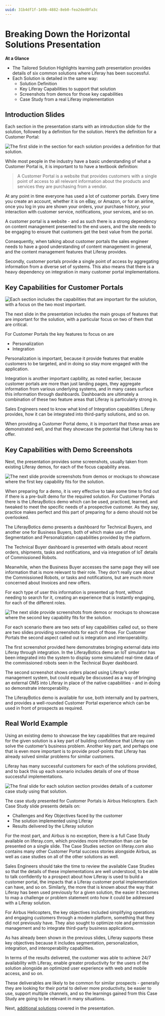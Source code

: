 ```yaml
---
uuid: 31b4df1f-149b-4882-8eb0-fea2ded0fa3c
---
```


# Breaking Down the Horizontal Solutions Presentation

**At a Glance**

* The Tailored Solution Highlights learning path presentation provides details of six common solutions where Liferay has been successful.
* Each Solution is detailed in the same way:
  * Solution Definition
  * Key Liferay Capabilities to support that solution
  * Screenshots from demos for those key capabilities
  * Case Study from a real Liferay implementation

## Introduction Slides

Each section in the presentation starts with an introduction slide for the solution, followed by a definition for the solution. Here’s the definition for a Customer Portal:

![The first slide in the section for each solution provides a definition for that solution.](./presentation-breakdown/images/01.png)

While most people in the industry have a basic understanding of what a Customer Portal is, it is important to to have a textbook definition:

> A Customer Portal is a website that provides customers with a single point of access to all relevant information about the products and services they are purchasing from a vendor.

At any point in time everyone has used a lot of customer portals. Every time you create an account, whether it is on eBay, or Amazon, or for an airline, once you log in you are shown your orders, your purchase history, your interaction with customer service, notifications, your services, and so on.

A customer portal is a website - and as such there is a strong dependency on content management presented to the end users, and the site needs to be engaging to ensure that customers get the best value from the portal.

Consequently, when talking about customer portals the sales engineer needs to have a good understanding of content management in general, and the content management features that Liferay provides.

Secondly, customer portals provide a single point of access by aggregating information from a diverse set of systems. This also means that there is a heavy dependency on integration in many customer portal implementations.

## Key Capabilities for Customer Portals

![Each section includes the capabilities that are important for the solution, with a focus on the two most important.](./presentation-breakdown/images/02.png)

The next slide in the presentation includes the main groups of features that are important for the solution, with a particular focus on two of them that are critical.

For Customer Portals the key features to focus on are

* Personalization
* Integration

Personalization is important, because it provide features that enable customers to be targeted, and in doing so stay more engaged with the application.

Integration is another important capbility, as noted earlier, because customer portals are more than just landing pages, they aggregate information from various underlying systems, and in many cases surface this information through dashboards. Dashboards are ultimately a combination of these two feature areas that Liferay is particularly strong in.

Sales Engineers need to know what kind of Integration capabilities Liferay provides, how it can be integrated into third-party solutions, and so on.

When providing a Customer Portal demo, it is important that these areas are demonstrated well, and that they showcase the potential that Liferay has to offer.

## Key Capabilities with Demo Screenshots

Next, the presentation provides some screenshots, usually taken from existing Liferay demos, for each of the focus capability areas.

![The next slide provide screenshots from demos or mockups to showcase where the first key capability fits for the solution.](./presentation-breakdown/images/03.png)

When preparing for a demo, it is very effective to take some time to find out if there is a pre-built demo for the required solution. For Customer Portals there is the LiferayBotics demo which can be used, practiced, learned, and tweaked to meet the specific needs of a prospective customer. As they say, practice makes perfect and this part of preparing for a demo should not be overlooked.

The LiferayBotics demo presents a dashboard for Technical Buyers, and another one for Business Buyers, both of which make use of the Segmentation and Personalization capabilities provided by the platform.

The Technical Buyer dashboard is presented with details about recent orders, shipments, tasks and notifications, and via integration of IoT details of Commissioned Robots.

Meanwhile, when the Business Buyer accesses the same page they will see information that is more relevant to their role. They don’t really care about the Commissioned Robots, or tasks and notifications, but are much more concerned about Invoices and new offers.

For each type of user this information is presented up front, without needing to search for it, creating an experience that is instantly engaging, for each of the different roles.

![The next slide provide screenshots from demos or mockups to showcase where the second key capability fits for the solution.](./presentation-breakdown/images/04.png)

For each scenario there are two sets of key capabilities called out, so there are two slides providing screenshots for each of those. For Customer Portals the second aspect called out is integration and interoperability.

The first screenshot provided here demonstrates bringing external data into Liferay through integration. In the LiferayBotics demo an IoT simulator has been integrated into the system to display some simulated real-time data of the commissioned robots seen in the Technical Buyer dashboard.

The second screenshot shows orders placed using Liferay’s order management system, but could equally be discussed as a way of bringing an external OMS into Liferay in place of the native capabilities - and in doing so demonstrate interoperability.

The LiferayBotics demo is available for use, both internally and by partners, and provides a well-rounded Customer Portal experience which can be used in front of prospects as required.

## Real World Example

Using an existing demo to showcase the key capabilities that are required for the given solution is a key part of building confidence that Liferay can solve the customer’s business problem. Another key part, and perhaps one that is even more important is to provide proof-points that Liferay has already solved similar problems for similar customers.

Liferay has many successful customers for each of the solutions provided, and to back this up each scenario includes details of one of those successful implementations.

![The final slide for each solution section provides details of a customer case study using that solution.](./presentation-breakdown/images/05.png)

The case study presented for Customer Portals is Airbus Helicopters. Each Case Study slide presents details on:

* Challenges and Key Objectives faced by the customer
* The solution implemented using Liferay
* Results delivered by the Liferay solution

For the most part, and Airbus is no exception, there is a full Case Study available on liferay.com, which provides more information than can be presented on a single slide. The Case Studies section on liferay.com also contains many other Customer Portal success stories alongside Airbus, as well as case studies on all of the other solutions as well.

Sales Engineers should take the time to review the available Case Studies so that the details of these implementations are well understood, to be able to talk confidently to a prospect about how Liferay is used to build a customer portal, the impacts that a Liferay customer portal implementation can have, and so on. Similarly, the more that is known about the way that Liferay has been used previously for a given solution, the easier it becomes to map a challenge or problem statement onto how it could be addressed with a Liferay solution.

For Airbus Helicopters, the key objectives included simplifying operations and engaging customers through a modern platform, something that they did not previously have. They also sought to optimize role and permission management and to integrate third-party business applications.

As has already been shown in the previous slides, Liferay supports these key objectives because it includes segmentation, personalization, integration, and interoperability capabilities.

In terms of the results delivered, the customer was able to achieve 24/7 availability with Liferay, enable greater productivity for the users of the solution alongside an optimized user experience with web and mobile access, and so on.

These deliverables are likely to be common for similar prospects - generally they are looking for their portal to deliver more productivity, be easier to use, support multiple channels, and so the learnings gained from this Case Study are going to be relevant in many situations.

Next, [additional solutions](./additional-solutions.md) covered in the presentation.
